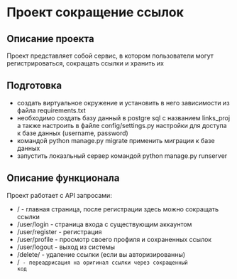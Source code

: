 # Проект сокращение ссылок

## Описание проекта
Проект представляет собой сервис, в котором пользователи могут регистрироваться, сокращать ссылки и хранить их

## Подготовка
- создать виртуальное окружение и установить в него зависимости из файла requirements.txt
- необходимо создать базу данный в postgre sql с названием links_proj а также настроить в файле config/settings.py настройки для доступа к базе данных (username, password)
- командой python manage.py migrate применить миграции к базе данных
- запустить локазльный сервер командой python manage.py runserver

## Описание функционала
Проект работает с API запросами:
 - / - главная страница, после регистрации здесь можно сокращать ссылки
- /user/login - страница входа с существующим аккаунтом
- /user/register - регистрация
- /user/profile - просмотр своего профиля и сохраненных ссылок
- /user/logout - выход из системы
- /delete/<pk> - удаление ссылки (если вы авторизированны)
- /<code> - переадрисация на оригинал ссылки через сокращенный код